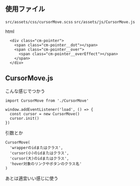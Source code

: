 ## 使用ファイル
  `src/assets/css/cursorMove.scss`
  `src/assets/js/CursorMove.js`

  html

  ```
    <div class="cm-pointer">
      <span class="cm-pointer__dot"></span>
      <span class="cm-pointer__over">
        <span class="cm-pointer__overEffect"></span>
      </span>
    </div>
  ```

## CursorMove.js

こんな感じでつかう

```
import CursorMove from './CursorMove'

window.addEventListener('load', () => {
  const cursor = new CursorMove()
  cursor.init()
})
```

引数とか

```
CursorMove(
  'wrapperのidまたはクラス',
  'cursor(小)のidまたはクラス',
  'cursor(大)のidまたはクラス',
  'hover対象のリンクやボタンのクラス名'
)
```

あとは適宜いい感じに使う
